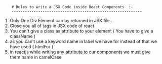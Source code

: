
        # Rules to write a JSX Code inside React Components  :-
        -----------------------------------------------------------

1. Only One Div Element can by returned in JSX file .
2. Close you all of tags in JSX code of react 
3. You can't give a class as attribute to your element ( You have to give a className )
4. as you can't use a keyword name in label we have for instead of that we have used ( htmlFor )
5. in reactjs while writing any attribute to our components we must give them name in camelCase